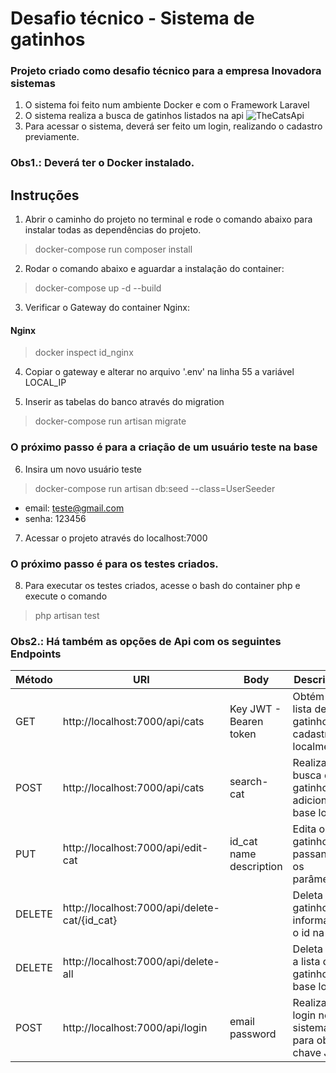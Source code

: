# Desafio técnico - Sistema de gatinhos
### Projeto criado como desafio técnico para a empresa Inovadora sistemas
1. O sistema foi feito num ambiente Docker e com o Framework Laravel
2. O sistema realiza a busca de gatinhos listados na api ![TheCatsApi](https://thecatapi.com/)
3. Para acessar o sistema, deverá ser feito um login, realizando o cadastro previamente.

### Obs1.: Deverá ter o Docker instalado.

## Instruções
1. Abrir o caminho do projeto no terminal e rode o comando abaixo para instalar todas as dependências do projeto.
> docker-compose run composer install

2. Rodar o comando abaixo e aguardar a instalação do container:
> docker-compose up -d --build

3. Verificar o Gateway do container Nginx:

#### Nginx
> docker inspect id_nginx 
  
4. Copiar o gateway e alterar no arquivo '.env' na linha 55 a variável LOCAL_IP
 
5. Inserir as tabelas do banco através do migration
> docker-compose run artisan migrate

### O próximo passo é para a criação de um usuário teste na base
6. Insira um novo usuário teste
> docker-compose run artisan db:seed --class=UserSeeder
- email: teste@gmail.com
- senha: 123456
 
7. Acessar o projeto através do localhost:7000

### O próximo passo é para os testes criados.

8. Para executar os testes criados, acesse o bash do container php e execute o comando
> php artisan test

### Obs2.: Há também as opções de Api com os seguintes Endpoints
| Método | URI                                           | Body                    | Description                                            |
|--------|-----------------------------------------------|-------------------------|--------------------------------------------------------|
| GET    | http://localhost:7000/api/cats                | Key JWT - Bearen token  | Obtém a lista de gatinhos cadastrados localmente.      |
| POST   | http://localhost:7000/api/cats                | search-cat              | Realiza a busca dos gatinhos e adiciona na base local. |
| PUT    | http://localhost:7000/api/edit-cat            | id_cat name description | Edita o gatinho passando os parâmetros.                |
| DELETE | http://localhost:7000/api/delete-cat/{id_cat} |                         | Deleta um gatinho informando o id na URI.              |
| DELETE | http://localhost:7000/api/delete-all          |                         | Deleta toda a lista de gatinhos da base local.         |
| POST   | http://localhost:7000/api/login               | email password          | Realiza o login no sistema para obter a chave JWT.     |

